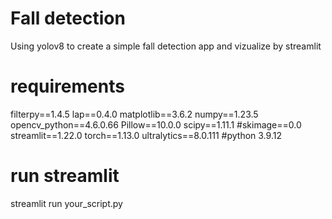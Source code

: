 # Fall detection
 Using yolov8 to create a simple fall detection app and vizualize by streamlit
# requirements
filterpy==1.4.5
lap==0.4.0
matplotlib==3.6.2
numpy==1.23.5
opencv_python==4.6.0.66
Pillow==10.0.0
scipy==1.11.1
#skimage==0.0
streamlit==1.22.0
torch==1.13.0
ultralytics==8.0.111
#python 3.9.12

# run streamlit
streamlit run your_script.py


